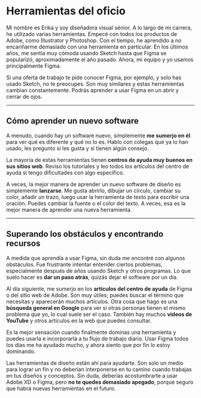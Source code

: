 # Herramientas del oficio

Mi nombre es Erika y soy diseñadora visual sénior. A lo largo de mi carrera, he utilizado varias herramientas. Empecé con todos los productos de Adobe, como Illustrator y Photoshop. Con el tiempo, he aprendido a no encariñarme demasiado con una herramienta en particular. En los últimos años, me sentía muy cómoda usando Sketch hasta que Figma se popularizó, aproximadamente el año pasado. Ahora, mi equipo y yo usamos principalmente Figma.

Si una oferta de trabajo te pide conocer Figma, por ejemplo, y solo has usado Sketch, no te preocupes. Son muy similares y estas herramientas cambian constantemente. Podrás aprender a usar Figma en un abrir y cerrar de ojos.

---

## Cómo aprender un nuevo software

A menudo, cuando hay un software nuevo, simplemente **me sumerjo en él** para ver qué es diferente y qué no lo es. Hablo con colegas que ya lo han usado, les pregunto si les gusta y si tienen algún consejo.

La mayoría de estas herramientas tienen **centros de ayuda muy buenos en sus sitios web**. Reviso los tutoriales y leo todos los artículos del centro de ayuda si tengo dificultades con algo específico.

A veces, la mejor manera de aprender un nuevo software de diseño es simplemente **lanzarse**. Me gusta abrirlo, dibujar un círculo, cambiar su color, añadir un trazo, luego usar la herramienta de texto para escribir una oración. Puedes cambiar la fuente o el color del texto. A veces, esa es la mejor manera de aprender una nueva herramienta.

---

## Superando los obstáculos y encontrando recursos

A medida que aprendía a usar Figma, sin duda me encontré con algunos obstáculos. Fue frustrante intentar entender ciertos problemas, especialmente después de años usando Sketch y otros programas. Lo que suelo hacer es **dar un paso atrás**, quizás dejar el software por un día.

Al día siguiente, me sumerjo en los **artículos del centro de ayuda** de Figma o del sitio web de Adobe. Son muy útiles; puedes buscar el término que necesitas y aparecerán muchos artículos. Otra cosa que hago es una **búsqueda general en Google** para ver si otras personas tienen el mismo problema que yo, lo cual suele ser el caso. También hay muchos **videos de YouTube** y otros artículos en la web que puedes consultar.

Es la mejor sensación cuando finalmente dominas una herramienta y puedes usarla e incorporarla a tu flujo de trabajo diario. Usar Figma todos los días me ha ayudado mucho, y ahora siento que por fin lo estoy dominando.

Las herramientas de diseño están ahí para ayudarte. Son solo un medio para lograr un fin y no deberían interponerse en tu camino cuando trabajas en tus diseños y conceptos. Sin duda, deberías acostumbrarte a usar Adobe XD o Figma, pero **no te quedes demasiado apegado**, porque seguro que habrá nuevas herramientas en el futuro.
